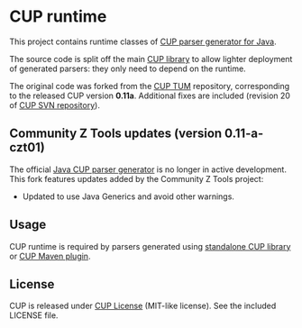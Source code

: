 # CUP runtime

This project contains runtime classes of [CUP parser generator for Java][cup].

The source code is split off the main [CUP library][cup] to allow lighter deployment
of generated parsers: they only need to depend on the runtime.

The original code was forked from the [CUP TUM][cup-tum] repository, corresponding to the
released CUP version **0.11a**. Additional fixes are included (revision 20 of
[CUP SVN repository][cup-svn]).

[cup]: ../java-cup/
[cup-svn]: https://www2.in.tum.de/repos/cup/develop/


## Community Z Tools updates (version 0.11-a-czt01)

The official [Java CUP parser generator][cup-tum] is no longer in active development.
This fork features updates added by the Community Z Tools project:

-   Updated to use Java Generics and avoid other warnings.

[cup-tum]: http://www2.cs.tum.edu/projects/cup/


## Usage

CUP runtime is required by parsers generated using [standalone CUP library][cup]
or [CUP Maven plugin][cup-maven].

[cup-maven]: ../cup-maven-plugin/


## License

CUP is released under [CUP License][cup-license] (MIT-like license).
See the included LICENSE file.

[cup-license]: http://www2.cs.tum.edu/projects/cup/licence.html

